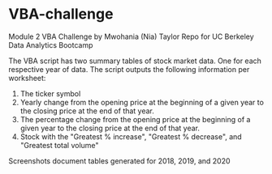 # VBA-challenge
Module 2 VBA Challenge by Mwohania (Nia) Taylor
Repo for UC Berkeley Data Analytics Bootcamp

The VBA script has two summary tables of stock market data. One for each respective year of data.
The script outputs the following information per worksheet:

1. The ticker symbol
2. Yearly change from the opening price at the beginning of a given year to the closing price at the end of that year.
3. The percentage change from the opening price at the beginning of a given year to the closing price at the end of that year.
4. Stock with the "Greatest % increase", "Greatest % decrease", and "Greatest total volume"

Screenshots document tables generated for 2018, 2019, and 2020
